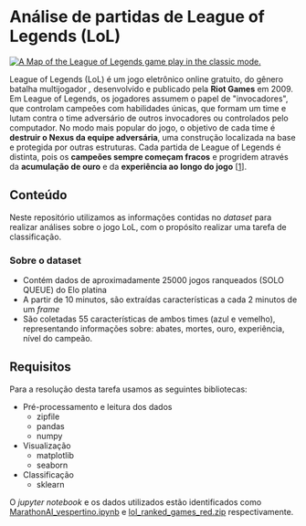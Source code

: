 # Análise de partidas de League of Legends (LoL)

<a href="https://www.researchgate.net/figure/A-Map-of-the-League-of-Legends-game-play-in-the-classic-mode_fig1_319839481"><img src="https://s2-techtudo.glbimg.com/FvVp6C8s9wmFWC2YwdO096XlUXM=/0x0:2400x1708/984x0/smart/filters:strip_icc()/i.s3.glbimg.com/v1/AUTH_08fbf48bc0524877943fe86e43087e7a/internal_photos/bs/2018/K/y/nj1EsBR0ANgvEBN9BWvA/summoners-rift-update-map.png" alt="A Map of the League of Legends game play in the classic mode."/></a>



League of Legends (LoL) é um jogo eletrônico online gratuito, do gênero batalha multijogador *,* desenvolvido e publicado pela **Riot Games** em 2009. Em League of Legends, os jogadores assumem o papel de "invocadores", que controlam campeões com habilidades únicas, que formam um time e lutam  contra o time adversário de outros invocadores ou controlados pelo  computador. No modo mais popular do jogo, o objetivo de cada time é  **destruir o Nexus da equipe adversária**, uma construção localizada na base e protegida por outras estruturas. Cada partida de League of Legends é  distinta, pois os **campeões sempre começam fracos** e progridem através da  **acumulação de ouro** e da **experiência ao longo do jogo** [[1](https://pt.wikipedia.org/wiki/League_of_Legends)].



## Conteúdo

Neste repositório utilizamos as informações contidas no *dataset* para realizar análises sobre o jogo LoL, com o propósito realizar uma tarefa de classificação.

### Sobre o dataset

- Contém dados de aproximadamente 25000 jogos ranqueados (SOLO QUEUE) do Elo platina
- A partir de 10 minutos, são extraídas características a cada 2 minutos de um *frame*
- São coletadas 55 características de ambos times (azul e vemelho), representando informações sobre: abates, mortes, ouro, experiência, nível do campeão.

## Requisitos

Para a resolução desta tarefa usamos as seguintes bibliotecas:

- Pré-processamento e leitura dos dados
  - zipfile 
  - pandas
  - numpy
- Visualização
  - matplotlib
  - seaborn
- Classificação
  - sklearn

O *jupyter notebook* e os dados utilizados estão identificados como [MarathonAI_vespertino.ipynb](MarathonAI_vespertino.ipynb) e [lol_ranked_games_red.zip](lol_ranked_games_red.zip) respectivamente.
